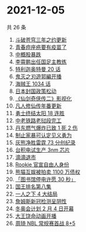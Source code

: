 # 2021-12-05

共 26 条

<!-- BEGIN ZHIHUSEARCH -->
<!-- 最后更新时间 Sun Dec 05 2021 13:08:47 GMT+0800 (China Standard Time) -->
1. [斗破苍穹三年之约更新](https://www.zhihu.com/search?q=斗破苍穹三年之约)
1. [青春痘座疮要有疫苗了](https://www.zhihu.com/search?q=青春痘疫苗)
1. [中概股暴跌](https://www.zhihu.com/search?q=中概股)
1. [李霄鹏出任国足主教练](https://www.zhihu.com/search?q=李霄鹏)
1. [特利迦奥特曼 20 话](https://www.zhihu.com/search?q=特利迦奥特曼)
1. [鬼灭之刃遊郭編开播](https://www.zhihu.com/search?q=鬼灭之刃)
1. [海贼王 1034 话](https://www.zhihu.com/search?q=海贼王)
1. [日本封国政策松动](https://www.zhihu.com/search?q=日本封国)
1. [《仙剑奇侠传二》影视化](https://www.zhihu.com/search?q=仙剑奇侠传二)
1. [凡人修仙传年番更新](https://www.zhihu.com/search?q=凡人修仙传)
1. [勇士终结太阳 18 连胜](https://www.zhihu.com/search?q=勇士)
1. [中老铁路老挝段完工](https://www.zhihu.com/search?q=中老铁路)
1. [丹东燃气爆炸已致 1 死 2 伤](https://www.zhihu.com/search?q=燃气爆炸)
1. [制止家暴可认定见义勇为](https://www.zhihu.com/search?q=制止家暴)
1. [灰熊净胜雷霆 73 分创纪录](https://www.zhihu.com/search?q=灰熊)
1. [台积电试生产 3nm 芯片](https://www.zhihu.com/search?q=台积电N3芯片)
1. [滴滴退市](https://www.zhihu.com/search?q=滴滴)
1. [Rookie 官宣自由人身份](https://www.zhihu.com/search?q=Rookie)
1. [熊猫互娱被拍卖 1100 万债权](https://www.zhihu.com/search?q=熊猫互娱)
1. [「图书馆停电许愿 30 秒」](https://www.zhihu.com/search?q=图书馆停电30秒原文)
1. [国王排名第八集](https://www.zhihu.com/search?q=国王排名)
1. [一人之下 4 大结局](https://www.zhihu.com/search?q=一人之下4)
1. [詹姆斯新冠检测呈阴性](https://www.zhihu.com/search?q=詹姆斯)
1. [冬奥会计划 2 月 4 日开幕 ](https://www.zhihu.com/search?q=冬奥会开幕)
1. [大王饶命动画开播](https://www.zhihu.com/search?q=大王饶命)
1. [周琦 NBL 常规赛首战 8+5](https://www.zhihu.com/search?q=周琦)
<!-- END ZHIHUSEARCH -->

